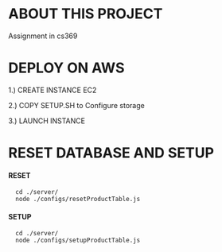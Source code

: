# ABOUT THIS PROJECT
Assignment in cs369
# DEPLOY ON AWS
1.) CREATE INSTANCE EC2

2.) COPY SETUP.SH to Configure storage

3.) LAUNCH INSTANCE

# RESET DATABASE AND SETUP
#### RESET

    
      cd ./server/
	  node ./configs/resetProductTable.js
    
#### SETUP

    
      cd ./server/
	  node ./configs/setupProductTable.js
    
